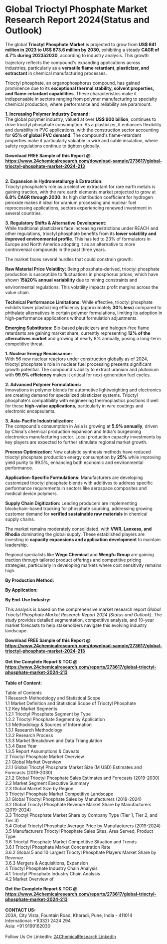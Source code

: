 <h1>Global Trioctyl Phosphate Market Research Report 2024(Status and Outlook)</h1><p>The global <strong>Trioctyl Phosphate Market</strong> is projected to grow from <strong>US$ 641 million in 2023 to US$ 873.6 million by 2030</strong>, exhibiting a steady <strong>CAGR of 4.7% during 2023â2030</strong>, according to industry analysis. This growth trajectory reflects the compound's expanding applications across industries, particularly as a <strong>versatile flame retardant, plasticizer, and extractant</strong> in chemical manufacturing processes.</p><p>Trioctyl phosphate, an organophosphorus compound, has gained prominence due to its <strong>exceptional thermal stability, solvent properties, and flame-retardant capabilities</strong>. These characteristics make it indispensable in sectors ranging from polymer manufacturing to specialty chemical production, where performance and reliability are paramount.</p><p><strong>1. Increasing Polymer Industry Demand:</strong><br>
The global polymer industry, valued at over <strong>US$ 900 billion</strong>, continues to drive trioctyl phosphate consumption. As a plasticizer, it enhances flexibility and durability in PVC applications, with the construction sector accounting for <strong>65% of global PVC demand</strong>. The compound's flame-retardant properties make it particularly valuable in wire and cable insulation, where safety regulations continue to tighten globally.</p><div><b>Download FREE Sample of this Report @ 
            <a href="https://www.24chemicalresearch.com/download-sample/273617/global-trioctyl-phosphate-market-2024-213">
            https://www.24chemicalresearch.com/download-sample/273617/global-trioctyl-phosphate-market-2024-213</a></b></div><br><p><strong>2. Expansion in Hydrometallurgy &amp; Extraction:</strong><br>
Trioctyl phosphate's role as a selective extractant for rare earth metals is gaining traction, with the rare earth elements market projected to grow at <strong>6.8% CAGR through 2030</strong>. Its high distribution coefficient for hydrogen peroxide makes it ideal for uranium processing and nuclear fuel reprocessing applications, sectors experiencing renewed investment in several countries.</p><p><strong>3. Regulatory Shifts &amp; Alternative Development:</strong><br>
While traditional plasticizers face increasing restrictions under REACH and other regulations, trioctyl phosphate benefits from its <strong>lower volatility and improved environmental profile</strong>. This has led to 23% of formulators in Europe and North America adopting it as an alternative to more controversial compounds in the past three years.</p><p>The market faces several hurdles that could constrain growth:</p><p><strong>Raw Material Price Volatility:</strong> Being phosphate-derived, trioctyl phosphate production is susceptible to fluctuations in phosphorus prices, which have shown <strong>15â20% annual variability</strong> due to mining constraints and environmental regulations. This volatility impacts profit margins across the value chain.</p><p><strong>Technical Performance Limitations:</strong> While effective, trioctyl phosphate exhibits lower plasticizing efficiency (approximately <strong>30% less</strong>) compared to phthalate alternatives in certain polymer formulations, limiting its adoption in high-performance applications without formulation adjustments.</p><p><strong>Emerging Substitutes:</strong> Bio-based plasticizers and halogen-free flame retardants are gaining market share, currently representing <strong>12% of the alternatives market</strong> and growing at nearly 8% annually, posing a long-term competitive threat.</p><p><strong>1. Nuclear Energy Renaissance:</strong><br>
With 56 new nuclear reactors under construction globally as of 2024, trioctyl phosphate's role in nuclear fuel processing presents significant growth potential. The compound's ability to extract uranium and plutonium with <strong>99.9% efficiency</strong> makes it critical for next-generation fuel cycles.</p><p><strong>2. Advanced Polymer Formulations:</strong><br>
Innovations in polymer blends for automotive lightweighting and electronics are creating demand for specialized plasticizer systems. Trioctyl phosphate's compatibility with engineering thermoplastics positions it well for these <strong>high-value applications</strong>, particularly in wire coatings and electronic encapsulants.</p><p><strong>3. Asia-Pacific Industrialization:</strong><br>
The compound's consumption in Asia is growing at <strong>5.9% annually</strong>, driven by China's chemical production expansion and India's burgeoning electronics manufacturing sector. Local production capacity investments by key players are expected to further stimulate regional market growth.</p><p><strong>Process Optimization:</strong> New catalytic synthesis methods have reduced trioctyl phosphate production energy consumption by <strong>25%</strong> while improving yield purity to 99.5%, enhancing both economic and environmental performance.</p><p><strong>Application-Specific Formulations:</strong> Manufacturers are developing customized trioctyl phosphate blends with additives to address specific performance requirements in sectors like aerospace composites and medical device polymers.</p><p><strong>Supply Chain Digitization:</strong> Leading producers are implementing blockchain-based tracking for phosphate sourcing, addressing growing customer demand for <strong>verified sustainable raw materials</strong> in chemical supply chains.</p><p>The market remains moderately consolidated, with <strong>VWR, Lanxess, and Rhodia</strong> dominating the global supply. These established players are investing in <strong>capacity expansions and application development</strong> to maintain leadership.</p><p>Regional specialists like <strong>Wego Chemical</strong> and <strong>Wengfu Group</strong> are gaining traction through tailored product offerings and competitive pricing strategies, particularly in developing markets where cost sensitivity remains high.</p><p><strong>By Production Method:</strong></p><p><strong>By Application:</strong></p><p><strong>By End-Use Industry:</strong></p><p>This analysis is based on the comprehensive market research report <em>Global Trioctyl Phosphate Market Research Report 2024 (Status and Outlook)</em>. The study provides detailed segmentation, competitive analysis, and 10-year market forecasts to help stakeholders navigate this evolving industry landscape.</p><div><b>Download FREE Sample of this Report @ 
            <a href="https://www.24chemicalresearch.com/download-sample/273617/global-trioctyl-phosphate-market-2024-213">
            https://www.24chemicalresearch.com/download-sample/273617/global-trioctyl-phosphate-market-2024-213</a></b></div><br><div><b>Get the Complete Report & TOC @ 
            <a href="https://www.24chemicalresearch.com/reports/273617/global-trioctyl-phosphate-market-2024-213">
            https://www.24chemicalresearch.com/reports/273617/global-trioctyl-phosphate-market-2024-213</a></b></div><br>
            <b>Table of Content:</b><p>Table of Contents<br />
1 Research Methodology and Statistical Scope<br />
1.1 Market Definition and Statistical Scope of Trioctyl Phosphate<br />
1.2 Key Market Segments<br />
1.2.1 Trioctyl Phosphate Segment by Type<br />
1.2.2 Trioctyl Phosphate Segment by Application<br />
1.3 Methodology & Sources of Information<br />
1.3.1 Research Methodology<br />
1.3.2 Research Process<br />
1.3.3 Market Breakdown and Data Triangulation<br />
1.3.4 Base Year<br />
1.3.5 Report Assumptions & Caveats<br />
2 Trioctyl Phosphate Market Overview<br />
2.1 Global Market Overview<br />
2.1.1 Global Trioctyl Phosphate Market Size (M USD) Estimates and Forecasts (2019-2030)<br />
2.1.2 Global Trioctyl Phosphate Sales Estimates and Forecasts (2019-2030)<br />
2.2 Market Segment Executive Summary<br />
2.3 Global Market Size by Region<br />
3 Trioctyl Phosphate Market Competitive Landscape<br />
3.1 Global Trioctyl Phosphate Sales by Manufacturers (2019-2024)<br />
3.2 Global Trioctyl Phosphate Revenue Market Share by Manufacturers (2019-2024)<br />
3.3 Trioctyl Phosphate Market Share by Company Type (Tier 1, Tier 2, and Tier 3)<br />
3.4 Global Trioctyl Phosphate Average Price by Manufacturers (2019-2024)<br />
3.5 Manufacturers Trioctyl Phosphate Sales Sites, Area Served, Product Type<br />
3.6 Trioctyl Phosphate Market Competitive Situation and Trends<br />
3.6.1 Trioctyl Phosphate Market Concentration Rate<br />
3.6.2 Global 5 and 10 Largest Trioctyl Phosphate Players Market Share by Revenue<br />
3.6.3 Mergers & Acquisitions, Expansion<br />
4 Trioctyl Phosphate Industry Chain Analysis<br />
4.1 Trioctyl Phosphate Industry Chain Analysis<br />
4.2 Market Overview of</p><div><b>Get the Complete Report & TOC @ 
            <a href="https://www.24chemicalresearch.com/reports/273617/global-trioctyl-phosphate-market-2024-213">
            https://www.24chemicalresearch.com/reports/273617/global-trioctyl-phosphate-market-2024-213</a></b></div><br><b>CONTACT US:</b><br>
            203A, City Vista, Fountain Road, Kharadi, Pune, India - 411014<br>
            International: +1(332) 2424 294<br>
            Asia: +91 9169162030 <br><br>
            Follow Us On LinkedIn: <a href="https://www.linkedin.com/company/24chemicalresearch/">24ChemicalResearch LinkedIn</a>